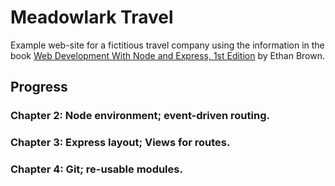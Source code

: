 
# Meadowlark Travel

Example web-site for a fictitious travel company using the information in the book [Web Development With Node and Express, 1st Edition](http://shop.oreilly.com/product/0636920032977.do) by Ethan Brown.

## Progress 
### Chapter 2:    Node environment; event-driven routing.
### Chapter 3:    Express layout; Views for routes.
### Chapter 4:    Git; re-usable modules.

